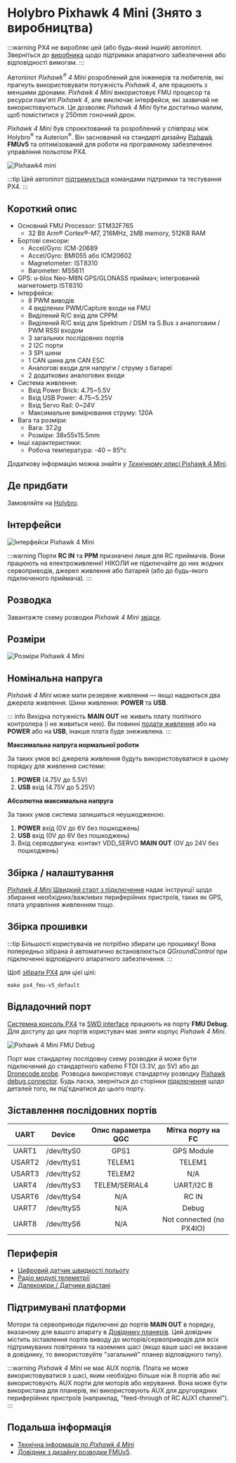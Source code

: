 # Holybro Pixhawk 4 Mini (Знято з виробництва)

:::warning PX4 не виробляє цей (або будь-який інший) автопілот. Зверніться до [виробника](https://holybro.com/) щодо підтримки апаратного забезпечення або відповідності вимогам.
:::

Автопілот _Pixhawk<sup>&reg;</sup> 4 Mini_ розроблений для інженерів та любителів, які прагнуть використовувати потужність _Pixhawk 4_, але працюють з меншими дронами. _Pixhawk 4 Mini_ використовує FMU процесор та ресурси пам'яті _Pixhawk 4_, але виключає інтерфейси, які зазвичай не використовуються. Це дозволяє _Pixhawk 4 Mini_ бути достатньо малим, щоб поміститися у 250mm гоночний дрон.

_Pixhawk 4 Mini_ був спроєктований та розроблений у співпраці між Holybro<sup>&reg;</sup> та Auterion<sup>&reg;</sup>. Він заснований на стандарті дизайну [Pixhawk](https://pixhawk.org/) **FMUv5** та оптимізований для роботи на програмному забезпеченні управління польотом PX4.

![Pixhawk4 mini](../../assets/flight_controller/pixhawk4mini/pixhawk4mini_iso_1.png)

:::tip
Цей автопілот [підтримується](../flight_controller/autopilot_pixhawk_standard.md) командами підтримки та тестування PX4.
:::

## Короткий опис

- Основний FMU Processor: STM32F765
  - 32 Bit Arm® Cortex®-M7, 216MHz, 2MB memory, 512KB RAM
- Бортові сенсори:
  - Accel/Gyro: ICM-20689
  - Accel/Gyro: BMI055 або ICM20602
  - Magnetometer: IST8310
  - Barometer: MS5611
- GPS: u-blox Neo-M8N GPS/GLONASS приймач; інтегрований магнетометр IST8310
- Інтерфейси:
  - 8 PWM виводів
  - 4 виділених PWM/Capture входи на FMU
  - Виділений R/C вхід для CPPM
  - Виділений R/C вхід для Spektrum / DSM та S.Bus з аналоговим / PWM RSSI входом
  - 3 загальних послідовних портів
  - 2 I2C порти
  - 3 SPI шини
  - 1 CAN шина для CAN ESC
  - Аналогові входи для напруги / струму з батареї
  - 2 додаткових аналогових входи
- Система живлення:
  - Вхід Power Brick: 4.75~5.5V
  - Вхід USB Power: 4.75~5.25V
  - Вхід Servo Rail: 0~24V
  - Максимальне вимірювання струму: 120A
- Вага та розміри:
  - Вага: 37.2g
  - Розміри: 38x55x15.5mm
- Інші характеристики:
  - Робоча температура: -40 ~ 85°c

Додаткову інформацію можна знайти у [_Технічному описі_ Pixhawk 4 Mini](https://github.com/PX4/PX4-user_guide/raw/v1.15/assets/flight_controller/pixhawk4mini/pixhawk4mini_technical_data_sheet.pdf).

## Де придбати

Замовляйте на [Holybro](https://holybro.com/collections/autopilot-flight-controllers/products/pixhawk4-mini).

## Інтерфейси

![Інтерфейси Pixhawk 4 Mini](../../assets/flight_controller/pixhawk4mini/pixhawk4mini_interfaces.png)

:::warning
Порти **RC IN** та **PPM** призначені лише для RC приймачів. Вони працюють на електроживленні! НІКОЛИ не підключайте до них жодних сервоприводів, джерел живлення або батарей (або до будь-якого підключеного приймача).
:::

## Розводка

Завантажте схему розводки _Pixhawk 4 Mini_ [звідси](https://github.com/PX4/PX4-user_guide/raw/v1.15/assets/flight_controller/pixhawk4mini/pixhawk4mini_pinouts.pdf).

## Розміри

![Розміри Pixhawk 4 Mini](../../assets/flight_controller/pixhawk4mini/pixhawk4mini_dimensions.png)

## Номінальна напруга

_Pixhawk 4 Mini_ може мати резервне живлення — якщо надаються два джерела живлення. Шини живлення: **POWER** та **USB**.

::: info Вихідна потужність **MAIN OUT** не живить плату політного контролера (і не живиться нею). Ви повинні [подати живлення](../assembly/quick_start_pixhawk4_mini.md#power) або на **POWER** або на **USB**, інакше плата буде знеживлена.
:::

**Максимальна напруга нормальної роботи**

За таких умов всі джерела живлення будуть використовуватися в цьому порядку для живлення системи:

1. **POWER** (4.75V до 5.5V)
1. **USB** вхід (4.75V до 5.25V)

**Абсолютна максимальна напруга**

За таких умов система залишиться неушкодженою.

1. **POWER** вхід (0V до 6V без пошкоджень)
1. **USB** вхід (0V до 6V без пошкоджень)
1. Вхід серводвигуна: контакт VDD_SERVO **MAIN OUT** (0V до 24V без пошкоджень)

## Збірка / налаштування

[_Pixhawk 4 Mini_ Швидкий старт з підключення](../assembly/quick_start_pixhawk4_mini.md) надає інструкції щодо збирання необхідних/важливих периферійних пристроїв, таких як GPS, плата управління живленням тощо.

## Збірка прошивки

:::tip
Більшості користувачів не потрібно збирати цю прошивку! Вона попередньо зібрана й автоматично встановлюється _QGroundControl_ при підключенні відповідного апаратного забезпечення.
:::

Щоб [зібрати PX4](../dev_setup/building_px4.md) для цієї цілі:

```
make px4_fmu-v5_default
```

## Відладочний порт

[Системна консоль PX4](../debug/system_console.md) та [SWD interface](../debug/swd_debug.md) працюють на порту **FMU Debug**. Для доступу до цих портів користувач має зняти корпус _Pixhawk 4 Mini_.

![Pixhawk 4 Mini FMU Debug](../../assets/flight_controller/pixhawk4mini/pixhawk4mini_fmu_debug.png)

Порт має стандартну послідовну схему розводки й може бути підключений до стандартного кабелю FTDI (3.3V, до 5V) або до [Dronecode probe](https://kb.zubax.com/display/MAINKB/Dronecode+Probe+documentation). Розводка використовує стандартну розводку [Pixhawk debug connector](https://github.com/pixhawk/Pixhawk-Standards/blob/master/DS-009%20Pixhawk%20Connector%20Standard.pdf). Будь ласка, зверніться до сторінки [підключення](../debug/system_console.md) щодо деталей того, як під'єднатися до цього порту.

## Зіставлення послідовних портів

|  UART  |   Device   | Опис параметра QGC |    Мітка порту на FC     |
|:------:|:----------:|:------------------:|:------------------------:|
| UART1  | /dev/ttyS0 |        GPS1        |        GPS Module        |
| USART2 | /dev/ttyS1 |       TELEM1       |          TELEM1          |
| USART3 | /dev/ttyS2 |       TELEM2       |           N/A            |
| UART4  | /dev/ttyS3 |   TELEM/SERIAL4    |        UART/l2C B        |
| USART6 | /dev/ttyS4 |        N/A         |          RC IN           |
| UART7  | /dev/ttyS5 |        N/A         |          Debug           |
| UART8  | /dev/ttyS6 |        N/A         | Not connected (no PX4IO) |

## Периферія

- [Цифровий датчик швидкості польоту](https://holybro.com/products/digital-air-speed-sensor)
- [Радіо модулі телеметрії](../telemetry/index.md)
- [Далекоміри / Датчики відстані](../sensor/rangefinders.md)

## Підтримувані платформи

Мотори та сервоприводи підключені до портів **MAIN OUT** в порядку, вказаному для вашого апарату в [Довіднику планерів](../airframes/airframe_reference.md). Цей довідник містить зіставлення портів виводу до моторів/сервоприводів для всіх підтримуваних повітряних та наземних шасі (якщо ваше шасі не вказане в довіднику, то використовуйте "загальний" планер відповідного типу).

:::warning
_Pixhawk 4 Mini_ не має AUX портів. Плата не може використовуватися з шасі, яким необхідно більше ніж 8 портів або які використовують AUX порти для моторів або керування. Вона може бути використана для планерів, які використовують AUX для другорядних периферійних пристроїв (наприклад, "feed-through of RC AUX1 channel").
:::

## Подальша інформація

- [Технічна інформація по _Pixhawk 4 Mini_](https://github.com/PX4/PX4-user_guide/raw/v1.15/assets/flight_controller/pixhawk4mini/pixhawk4mini_technical_data_sheet.pdf)
- [Довідник з дизайну розводки FMUv5](https://docs.google.com/spreadsheets/d/1-n0__BYDedQrc_2NHqBenG1DNepAgnHpSGglke-QQwY/edit#gid=912976165).
